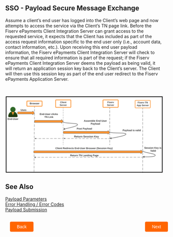 ## SSO - Payload Secure Message Exchange


Assume a client’s end user has logged into the Client’s web page and now attempts to access the service via the Client’s TN page link. Before the Fiserv ePayments Client Integration Server can grant access to the requested service, it expects that the Client has included as part of the access request information specific to the end user only (i.e., account data, contact information, etc.). Upon receiving this end user payload information, the Fiserv ePayments Client Integration Server will check to ensure that all required information is part of the request; if the Fiserv ePayments Client Integration Server deems the payload as being valid, it will return an application session key back to the Client’s server. The Client will then use this session key as part of the end user redirect to the Fiserv ePayments Application Server. 

&nbsp;

<center>

![Image](../../../../assets/images/payloadsecuremessageexchange.png) <br />


</center>



## See Also
[Payload Parameters](?path=docs/getting-started/TN-Integration-Guide/SSO-Guidelines/payload-parameters.md)   
[Error Handling / Error Codes](?path=docs/getting-started/TN-Integration-Guide/SSO-Guidelines/error-handling-error-codes.md)      
[Payload Submission](?path=docs/getting-started/TN-Integration-Guide/SSO-Guidelines/payload-submission.md)   

<div class="sso-payload-button-container">
    <br>
    <div class="sso-payload-left-button">
        <a href="?path=docs/getting-started/TN-Integration-Guide/transfernow-integration-guide.md">Back</a>
    </div>
    <div class="sso-payload-right-button">
        <a href="?path=docs/getting-started/TN-Integration-Guide/SSO-Guidelines/payload-secure-msg.md">Next</a>
    </div>
</div>
<style>
    .sso-payload-button-container {
        position: relative;
        width: 100%;
        height: 30px;
        font-family: sans-serif;
        margin: 0px 15px;
    }
    .sso-payload-left-button a,
    .sso-payload-right-button a{
        position: absolute;
        display: inline;
        border: 0px;
        background: rgb(255, 102, 0);
        color: rgb(255, 255, 255);
        padding: 8px 22px;
        cursor: pointer;
        border-radius: 4px;                                
        text-align: center;
        text-decoration: none;
        transition: all 0.3s ease;
    }
    .sso-payload-left-button a{ 
        left: 0;
    }
    .sso-payload-right-button a{
        right: 0;
    }
    .sso-payload-left-button a:hover,
    .sso-payload-right-button a:hover {
        color: #f60;
        background-color: white;
        border: 2px solid #f60;
    }
    .card-body
    {
        background:#f1f1f101;
        padding:1em;
    }
    .card-body ul 
    {
        list-style: none;
        padding-left: 20px;
    }
    .card-body ul li::before 
    {
        content: "\2022";
        font-size: 1em;
        color: #f60;
        display: inline-block;
        width: 1em;
        margin-left: -1em;
        margin-bottom:10px;
    }
  .center {
    display: block;
    margin-left: auto;
    margin-right: auto;
    height:300;
    width:400;
  }
</style>